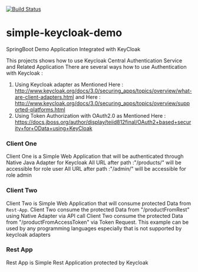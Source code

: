 [![Build Status](https://travis-ci.org/KNIGHTMASTER/spring-zipkin-example.svg)](https://travis-ci.org/KNIGHTMASTER/spring-zipkin-example/)

# simple-keycloak-demo
SpringBoot Demo Application Integrated with KeyCloak 

This projects shows how to use Keycloak Central Authentication Service and Related Application
There are several ways how to use Authentication with Keycloak :
1. Using Keycloak adapter as Mentioned Here : http://www.keycloak.org/docs/3.0/securing_apps/topics/overview/what-are-client-adapters.html and Here : http://www.keycloak.org/docs/3.0/securing_apps/topics/overview/supported-platforms.html
2. Using Token Authorization with OAuth2.0 as Mentioned Here : https://docs.jboss.org/author/display/teiid812final/OAuth2+based+security+for+OData+using+KeyCloak

### Client One
Client One is a Simple Web Application that will be authenticated through Native Java Adapter for Keycloak
All URL after path :"/products/" will be accessible for role user
All URL after path :"/admin/" will be accessible for role admin

### Client Two
Client Two is Simple Web Application that will consume protected Data from `Rest-App`.
Client Two consume the protected Data from "/productFromRest" using Native Adapter via API call
Client Two consume the protected Data from "/productFromAccessToken" via Token Request. This example can be used by any programming languages especially that is not supported by keycloak adapters

### Rest App
Rest App is Simple Rest Application protected by Keycloak